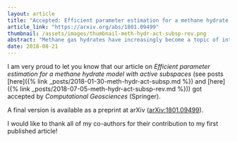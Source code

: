 ```yaml
---
layout: article
title: "Accepted: Efficient parameter estimation for a methane hydrate model with active subspaces"
article_link: "https://arxiv.org/abs/1801.09499"
thumbnail: /assets/images/thumbnail-meth-hydr-act-subsp-rev.png
abstract: "Methane gas hydrates have increasingly become a topic of interest because of their potential as a future energy resource. There are significant economical and environmental risks associated with extraction from hydrate reservoirs, so a variety of multiphysics models have been developed to analyze prospective risks and benefits. These models generally have a large number of empirical parameters which are not known a priori. Traditional optimization-based parameter estimation frameworks may be ill-posed or computationally prohibitive. Bayesian inference methods have increasingly been found effective for estimating parameters in complex geophysical systems. These methods often are not viable in cases of computationally expensive models and high-dimensional parameter spaces. Recently, methods have been developed to effectively reduce the dimension of Bayesian inverse problems by identifying low-dimensional structures that are most informed by data. Active subspaces is one of the most generally applicable methods of performing this dimension reduction. In this paper, Bayesian inference of the parameters of a state-of-the-art mathematical model for methane hydrates based on experimental data from a triaxial compression test with gas hydrate-bearing sand is performed in an efficient way by utilizing active subspaces. Active subspaces are used to identify low-dimensional structure in the parameter space which is exploited by generating a cheap regression-based surrogate model and implementing a modified Markov chain Monte Carlo algorithm. Posterior densities having means that match the experimental data are approximated in a computationally efficient way."
date: 2018-08-21
---
```


I am very proud to let you know that our article on _Efficient parameter estimation for a methane hydrate model with active subspaces_ (see posts [here]({% link _posts/2018-01-30-meth-hydr-act-subsp.md %}) and [here]({% link _posts/2018-07-05-meth-hydr-act-subsp-rev.md %})) got accepted by _Computational Geosciences_ (Springer).

A final version is available as a preprint at arXiv ([arXiv:1801.09499](https://arxiv.org/abs/1801.09499)).

I would like to thank all of my co-authors for their contribution to my first published article!

